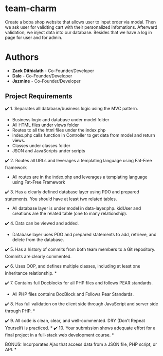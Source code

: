 # team-charm
Create a boba shop website that allows user to input order via modal. Then we ask user for validting cart with their personalized infomations. Afterward validation, we 
inject data into our database. Besides that we have a log in page for user and for admin. 

# Authors

- **Zack Dithialath** - Co-Founder/Developer
- **Dale** - Co-Founder/Developer
- **Jazmine** - Co-Founder/Developer


## Project Requirements
:heavy_check_mark: 1. Separates all database/business logic using the MVC pattern.
  * Business logic and database under model folder
  * All HTML files under views folder
  * Routes to all the html files under the index.php
  * index.php calls function in Controller to get data from model and return views.
  * Classes under classes folder
  * JSON and JavaScripts under scripts

:heavy_check_mark: 2. Routes all URLs and leverages a templating language using Fat-Free framework
  * All routes are in the index.php and leverages a templating language using Fat-Free Framework 

:heavy_check_mark: 3. Has a clearly defined database layer using PDO and prepared statements. You should have at least two related tables.
  * All database layer is under model in data-layer.php. kidUser and creations are the related table (one to many relationship).
 
:heavy_check_mark: 4. Data can be viewed and added.
  * Database layer uses PDO and prepared statements to add, retrieve, and delete from the database. 

:heavy_check_mark: 5. Has a history of commits from both team members to a Git repository. Commits are clearly commented. 

:heavy_check_mark: 6. Uses OOP, and defines multiple classes, including at least one inheritance relationship.
  * 

:heavy_check_mark: 7. Contains full Docblocks for all PHP files and follows PEAR standards. 
  * All PHP files contains DocBlock and Follows Pear Standards. 

:heavy_check_mark: 8. Has full validation on the client side through JavaScript and server side through PHP.
  * 

:heavy_check_mark: 9. All code is clean, clear, and well-commented. DRY (Don't Repeat Yourself) is practiced.
  * 
:heavy_check_mark: 10. Your submission shows adequate effort for a final project in a full-stack web development course.
  * 

 BONUS: Incorporates Ajax that access data from a JSON file, PHP script, or API.
  *
